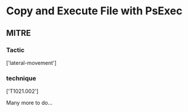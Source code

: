 # Copy and Execute File with PsExec

## MITRE

### Tactic
['lateral-movement']

### technique
['T1021.002']

Many more to do...
